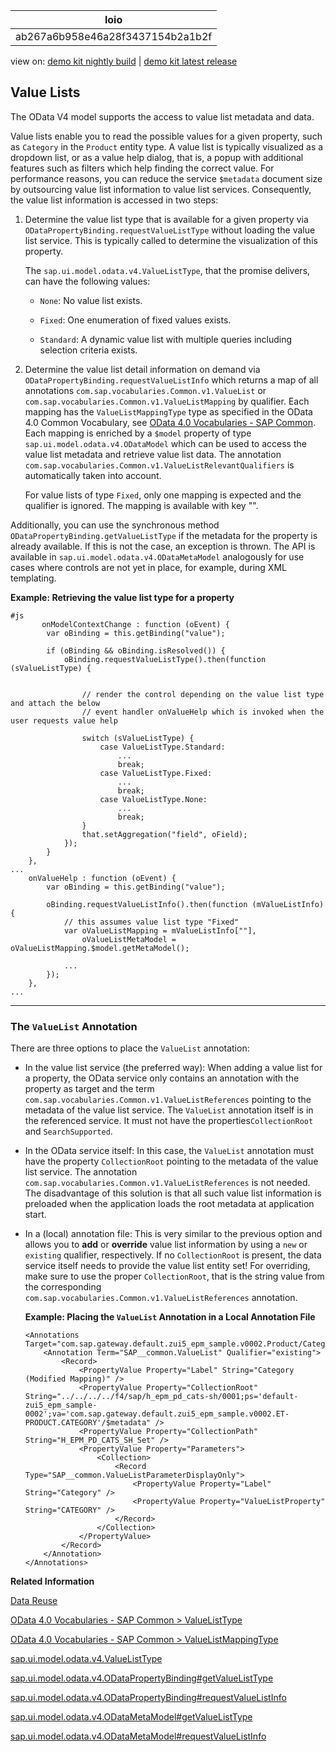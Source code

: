 <!-- loioab267a6b958e46a28f3437154b2a1b2f -->

| loio |
| -----|
| ab267a6b958e46a28f3437154b2a1b2f |

<div id="loio">

view on: [demo kit nightly build](https://sdk.openui5.org/nightly/#/topic/ab267a6b958e46a28f3437154b2a1b2f) | [demo kit latest release](https://sdk.openui5.org/topic/ab267a6b958e46a28f3437154b2a1b2f)</div>

## Value Lists

The OData V4 model supports the access to value list metadata and data.

Value lists enable you to read the possible values for a given property, such as `Category` in the `Product` entity type. A value list is typically visualized as a dropdown list, or as a value help dialog, that is, a popup with additional features such as filters which help finding the correct value. For performance reasons, you can reduce the service `$metadata` document size by outsourcing value list information to value list services. Consequently, the value list information is accessed in two steps:

1.  Determine the value list type that is available for a given property via `ODataPropertyBinding.requestValueListType` without loading the value list service. This is typically called to determine the visualization of this property.

    The `sap.ui.model.odata.v4.ValueListType`, that the promise delivers, can have the following values:

    -   `None`: No value list exists.

    -   `Fixed`: One enumeration of fixed values exists.

    -   `Standard`: A dynamic value list with multiple queries including selection criteria exists.


2.  Determine the value list detail information on demand via `ODataPropertyBinding.requestValueListInfo` which returns a map of all annotations `com.sap.vocabularies.Common.v1.ValueList` or `com.sap.vocabularies.Common.v1.ValueListMapping` by qualifier. Each mapping has the `ValueListMappingType` type as specified in the OData 4.0 Common Vocabulary, see [OData 4.0 Vocabularies - SAP Common](https://github.com/SAP/odata-vocabularies/blob/main/vocabularies/Common.md#ValueListMappingType). Each mapping is enriched by a `$model` property of type `sap.ui.model.odata.v4.ODataModel` which can be used to access the value list metadata and retrieve value list data. The annotation `com.sap.vocabularies.Common.v1.ValueListRelevantQualifiers` is automatically taken into account.

    For value lists of type `Fixed`, only one mapping is expected and the qualifier is ignored. The mapping is available with key "".


Additionally, you can use the synchronous method `ODataPropertyBinding.getValueListType` if the metadata for the property is already available. If this is not the case, an exception is thrown. The API is available in `sap.ui.model.odata.v4.ODataMetaModel` analogously for use cases where controls are not yet in place, for example, during XML templating.

**Example: Retrieving the value list type for a property**

```
#js   
       onModelContextChange : function (oEvent) {
        var oBinding = this.getBinding("value");
 
        if (oBinding && oBinding.isResolved()) {
            oBinding.requestValueListType().then(function (sValueListType) {
 
 
                // render the control depending on the value list type and attach the below
                // event handler onValueHelp which is invoked when the user requests value help
 
                switch (sValueListType) {
                    case ValueListType.Standard:
                        ...
                        break;
                    case ValueListType.Fixed:
                        ...
                        break;
                    case ValueListType.None:
                        ...
                        break;
                }
                that.setAggregation("field", oField);
            });
        }
    },
...
    onValueHelp : function (oEvent) {
        var oBinding = this.getBinding("value");
 
        oBinding.requestValueListInfo().then(function (mValueListInfo) {
            // this assumes value list type "Fixed"
            var oValueListMapping = mValueListInfo[""],
                oValueListMetaModel = oValueListMapping.$model.getMetaModel();
  
            ...
        });
    },
...
```

***

<a name="loioab267a6b958e46a28f3437154b2a1b2f__section_azb_gwg_jfb"/>

### The `ValueList` Annotation

There are three options to place the `ValueList` annotation:

-   In the value list service \(the preferred way\): When adding a value list for a property, the OData service only contains an annotation with the property as target and the term `com.sap.vocabularies.Common.v1.ValueListReferences` pointing to the metadata of the value list service. The `ValueList` annotation itself is in the referenced service. It must not have the properties`CollectionRoot` and `SearchSupported`.

-   In the OData service itself: In this case, the `ValueList` annotation must have the property `CollectionRoot` pointing to the metadata of the value list service. The annotation `com.sap.vocabularies.Common.v1.ValueListReferences` is not needed. The disadvantage of this solution is that all such value list information is preloaded when the application loads the root metadata at application start.

-   In a \(local\) annotation file: This is very similar to the previous option and allows you to **add** or **override** value list information by using a `new` or `existing` qualifier, respectively. If no `CollectionRoot` is present, the data service itself needs to provide the value list entity set! For overriding, make sure to use the proper `CollectionRoot`, that is the string value from the corresponding `com.sap.vocabularies.Common.v1.ValueListReferences` annotation.

    **Example: Placing the `ValueList` Annotation in a Local Annotation File**

    ```
    <Annotations Target="com.sap.gateway.default.zui5_epm_sample.v0002.Product/Category">
        <Annotation Term="SAP__common.ValueList" Qualifier="existing">
            <Record>
                <PropertyValue Property="Label" String="Category (Modified Mapping)" />
                <PropertyValue Property="CollectionRoot" String="../../../../f4/sap/h_epm_pd_cats-sh/0001;ps='default-zui5_epm_sample-0002';va='com.sap.gateway.default.zui5_epm_sample.v0002.ET-PRODUCT.CATEGORY'/$metadata" />
                <PropertyValue Property="CollectionPath" String="H_EPM_PD_CATS_SH_Set" />
                <PropertyValue Property="Parameters">
                    <Collection>
                        <Record Type="SAP__common.ValueListParameterDisplayOnly">
                            <PropertyValue Property="Label" String="Category" />
                            <PropertyValue Property="ValueListProperty" String="CATEGORY" />
                        </Record>
                    </Collection>
                </PropertyValue>
            </Record>
        </Annotation>
    </Annotations>
    ```


**Related Information**  


[Data Reuse](Data_Reuse_648e360.md "The OData V4 model keeps data with respect to bindings. This allows different views on the same data but also means that data is not automatically shared between bindings. There are mechanisms for sharing data to avoid redundant requests and to keep the same data in different controls in sync.")

[OData 4.0 Vocabularies - SAP Common \> ValueListType](https://github.com/SAP/odata-vocabularies/blob/main/vocabularies/Common.md#ValueListType)

[OData 4.0 Vocabularies - SAP Common \> ValueListMappingType](https://github.com/SAP/odata-vocabularies/blob/main/vocabularies/Common.md#ValueListMappingType)

[sap.ui.model.odata.v4.ValueListType](https://sdk.openui5.org/api/sap.ui.model.odata.v4.ValueListType)

[sap.ui.model.odata.v4.ODataPropertyBinding\#getValueListType](https://sdk.openui5.org/api/sap.ui.model.odata.v4.ODataPropertyBinding/methods/getValueListType)

[sap.ui.model.odata.v4.ODataPropertyBinding\#requestValueListInfo](https://sdk.openui5.org/api/sap.ui.model.odata.v4.ODataPropertyBinding/methods/requestValueListInfo)

[sap.ui.model.odata.v4.ODataMetaModel\#getValueListType](https://sdk.openui5.org/api/sap.ui.model.odata.v4.ODataMetaModel/methods/getValueListType)

[sap.ui.model.odata.v4.ODataMetaModel\#requestValueListInfo](https://sdk.openui5.org/api/sap.ui.model.odata.v4.ODataMetaModel/methods/requestValueListInfo)

